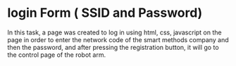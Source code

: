 # login Form ( SSID and Password) 

In this task, a page was created to log in using html, css, javascript on the page in order to enter the network code of the smart methods company and then the password,
and after pressing the registration button, it will go to the control page of the robot arm.
